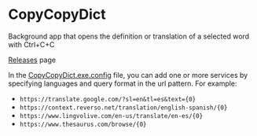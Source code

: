 # CopyCopyDict
Background app that opens the definition or translation of a selected word with Ctrl+C+C

[Releases](../../releases) page

In the [CopyCopyDict.exe.config](../../blob/master/bin/Release/CopyCopyDict.exe.config) file, you can add one or more services by specifying languages and query format in the url pattern. For example:
* `https://translate.google.com/?sl=en&tl=es&text={0}`
* `https://context.reverso.net/translation/english-spanish/{0}`
* `https://www.lingvolive.com/en-us/translate/en-es/{0}`
* `https://www.thesaurus.com/browse/{0}`
